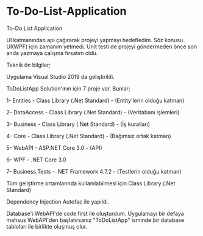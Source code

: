 # To-Do-List-Application
To-Do List Application 

UI katmanından api çağırarak projeyi yapmayı hedefledim. Söz konusu UI(WPF) için zamanım yetmedi. Unit testi de projeyi göndermeden önce son anda yazmaya çalışma fırsatım oldu.

Teknik ön bilgiler;

Uygulama Visual Studio 2019 da geliştirildi.

ToDoListApp Solution'ının için 7 proje var. Bunlar;

1- Entities - Class Library (.Net Standard) - (Entity'lerin olduğu katman)

2- DataAccess - Class Library (.Net Standard) - (Veritabanı işlemleri)

3- Business - Class Library (.Net Standard) - (İş kuralları)

4- Core - Class Library (.Net Standard) - (Bağımsız ortak katman)

5- WebAPI - ASP.NET Core 3.0 - (API)

6- WPF - .NET Core 3.0 

7- Business.Tests - .NET Framework 4.7.2 - (Testlerin olduğu katman)

Tüm geliştirme ortamlarında kullanılabilmesi için Class Library (.Net Standard)

Dependency Injection Autofac ile yapıldı.

Database'i WebAPI'de code first ile oluşturdum. Uygulamayı bir defaya mahsus WebAPI'den başlatırsanız "ToDoListApp" isminde bir database tabloları ile birlikte oluşmuş olur.



